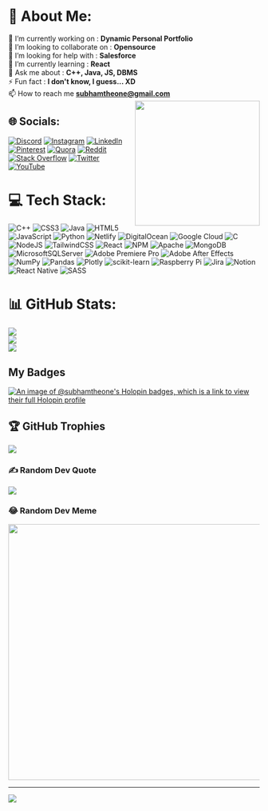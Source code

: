 # 💫 About Me:
🔭 I’m currently working on : **Dynamic Personal Portfolio**<br>👯 I’m looking to collaborate on : **Opensource**<br>🤝 I’m looking for help with : **Salesforce**<br>🌱 I’m currently learning : **React**<br>💬 Ask me about : **C++, Java, JS, DBMS**<br>⚡ Fun fact : **I don't know, I guess... XD**<br>📫 How to reach me **subhamtheone@gmail.com**
<img align= "right" width= "250" src= "https://pa1.narvii.com/6580/8098c6e9207376889eeb0532d9f5a0723c4d73f5_hq.gif"/>

## 🌐 Socials:
[![Discord](https://img.shields.io/badge/Discord-%237289DA.svg?logo=discord&logoColor=white)](https://discord.gg/https://discord.gg/tynpnSHAT4) [![Instagram](https://img.shields.io/badge/Instagram-%23E4405F.svg?logo=Instagram&logoColor=white)](https://instagram.com/https://instagram.com/subham._the._one) [![LinkedIn](https://img.shields.io/badge/LinkedIn-%230077B5.svg?logo=linkedin&logoColor=white)](https://linkedin.com/in/https://linkedin.com/in/subham-das) [![Pinterest](https://img.shields.io/badge/Pinterest-%23E60023.svg?logo=Pinterest&logoColor=white)](https://pinterest.com/https://in.pinterest.com/subhamtheone/) [![Quora](https://img.shields.io/badge/Quora-%23B92B27.svg?logo=Quora&logoColor=white)](https://quora.com/profile/https://www.quora.com/profile/Subham-Das-269) [![Reddit](https://img.shields.io/badge/Reddit-%23FF4500.svg?logo=Reddit&logoColor=white)](https://reddit.com/user/https://www.reddit.com/user/subham_the_one) [![Stack Overflow](https://img.shields.io/badge/-Stackoverflow-FE7A16?logo=stack-overflow&logoColor=white)](https://stackoverflow.com/users/subham-das) [![Twitter](https://img.shields.io/badge/Twitter-%231DA1F2.svg?logo=Twitter&logoColor=white)](https://twitter.com/https://twitter.com/subham_the_one) [![YouTube](https://img.shields.io/badge/YouTube-%23FF0000.svg?logo=YouTube&logoColor=white)](https://youtube.com/@https://www.youtube.com/@AtomDaddyYT) 

# 💻 Tech Stack:
![C++](https://img.shields.io/badge/c++-%2300599C.svg?style=flat&logo=c%2B%2B&logoColor=white) ![CSS3](https://img.shields.io/badge/css3-%231572B6.svg?style=flat&logo=css3&logoColor=white) ![Java](https://img.shields.io/badge/java-%23ED8B00.svg?style=flat&logo=java&logoColor=white) ![HTML5](https://img.shields.io/badge/html5-%23E34F26.svg?style=flat&logo=html5&logoColor=white) ![JavaScript](https://img.shields.io/badge/javascript-%23323330.svg?style=flat&logo=javascript&logoColor=%23F7DF1E) ![Python](https://img.shields.io/badge/python-3670A0?style=flat&logo=python&logoColor=ffdd54) ![Netlify](https://img.shields.io/badge/netlify-%23000000.svg?style=flat&logo=netlify&logoColor=#00C7B7) ![DigitalOcean](https://img.shields.io/badge/DigitalOcean-%230167ff.svg?style=flat&logo=digitalOcean&logoColor=white) ![Google Cloud](https://img.shields.io/badge/Google%20Cloud-%234285F4.svg?style=flat&logo=google-cloud&logoColor=white) ![C](https://img.shields.io/badge/c-%2300599C.svg?style=flat&logo=c&logoColor=white) ![NodeJS](https://img.shields.io/badge/node.js-6DA55F?style=flat&logo=node.js&logoColor=white) ![TailwindCSS](https://img.shields.io/badge/tailwindcss-%2338B2AC.svg?style=flat&logo=tailwind-css&logoColor=white) ![React](https://img.shields.io/badge/react-%2320232a.svg?style=flat&logo=react&logoColor=%2361DAFB) ![NPM](https://img.shields.io/badge/NPM-%23000000.svg?style=flat&logo=npm&logoColor=white) ![Apache](https://img.shields.io/badge/apache-%23D42029.svg?style=flat&logo=apache&logoColor=white) ![MongoDB](https://img.shields.io/badge/MongoDB-%234ea94b.svg?style=flat&logo=mongodb&logoColor=white) ![MicrosoftSQLServer](https://img.shields.io/badge/Microsoft%20SQL%20Sever-CC2927?style=flat&logo=microsoft%20sql%20server&logoColor=white) ![Adobe Premiere Pro](https://img.shields.io/badge/Adobe%20Premiere%20Pro-9999FF.svg?style=flat&logo=Adobe%20Premiere%20Pro&logoColor=white) ![Adobe After Effects](https://img.shields.io/badge/Adobe%20After%20Effects-9999FF.svg?style=flat&logo=Adobe%20After%20Effects&logoColor=white) ![NumPy](https://img.shields.io/badge/numpy-%23013243.svg?style=flat&logo=numpy&logoColor=white) ![Pandas](https://img.shields.io/badge/pandas-%23150458.svg?style=flat&logo=pandas&logoColor=white) ![Plotly](https://img.shields.io/badge/Plotly-%233F4F75.svg?style=flat&logo=plotly&logoColor=white) ![scikit-learn](https://img.shields.io/badge/scikit--learn-%23F7931E.svg?style=flat&logo=scikit-learn&logoColor=white) ![Raspberry Pi](https://img.shields.io/badge/-RaspberryPi-C51A4A?style=flat&logo=Raspberry-Pi) ![Jira](https://img.shields.io/badge/jira-%230A0FFF.svg?style=flat&logo=jira&logoColor=white) ![Notion](https://img.shields.io/badge/Notion-%23000000.svg?style=flat&logo=notion&logoColor=white) ![React Native](https://img.shields.io/badge/react_native-%2320232a.svg?style=flat&logo=react&logoColor=%2361DAFB) ![SASS](https://img.shields.io/badge/SASS-hotpink.svg?style=flat&logo=SASS&logoColor=white)
# 📊 GitHub Stats:
![](https://github-readme-stats.vercel.app/api?username=subhamtheone&theme=shades-of-purple&hide_border=false&include_all_commits=true&count_private=true)<br/>
![](https://github-readme-streak-stats.herokuapp.com/?user=subhamtheone&theme=shades-of-purple&hide_border=false)<br/>
![](https://github-readme-stats.vercel.app/api/top-langs/?username=subhamtheone&theme=shades-of-purple&hide_border=false&include_all_commits=true&count_private=true&layout=compact)

## My Badges

[![An image of @subhamtheone's Holopin badges, which is a link to view their full Holopin profile](https://holopin.me/subhamtheone)](https://holopin.io/@subhamtheone)

## 🏆 GitHub Trophies
![](https://github-profile-trophy.vercel.app/?username=subhamtheone&theme=radical&no-frame=true&no-bg=true&margin-w=4)

### ✍️ Random Dev Quote
![](https://quotes-github-readme.vercel.app/api?type=horizontal&theme=gruvbox)

### 😂 Random Dev Meme
<img src="https://random-memer.herokuapp.com/" width="512px"/>

---
[![](https://visitcount.itsvg.in/api?id=subhamtheone&icon=5&color=8)](https://visitcount.itsvg.in)

